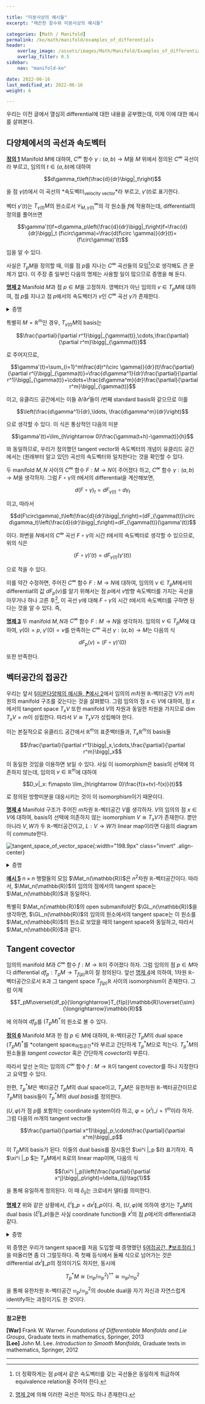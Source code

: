 ```yaml
---

title: "미분사상의 예시들"
excerpt: "매끈한 함수와 미분사상의 예시들"

categories: [Math / Manifold]
permalink: /ko/math/manifold/examples_of_differentials
header:
    overlay_image: /assets/images/Math/Manifold/Examples_of_differentials.png
    overlay_filter: 0.5
sidebar: 
    nav: "manifold-ko"

date: 2022-06-16
last_modified_at: 2022-06-16
weight: 6

---
```


우리는 이전 글에서 열심히 differential에 대한 내용을 공부했는데, 이제 이에 대한 예시를 살펴본다. 

## 다양체에서의 곡선과 속도벡터

<div class="definition" markdown="1">

<ins id="df1">**정의 1**</ins> Manifold $M$에 대하여, $C^\infty$ 함수 $\gamma:(a,b)\rightarrow M$을 $M$ 위에서 정의된 $C^\infty$ 곡선이라 부르고, 임의의 $t\in (a,b)$에 대하여

$$d\gamma_t\left(\frac{d}{dr}\bigg|_t\right)$$

을 점 $\gamma(t)$에서 이 곡선의 *속도벡터<sub>velocity vector</sub>*라 부르고, $\gamma'(t)$로 표기한다.

</div>

벡터 $\gamma'(t)$는 $T_{\gamma(t)}M$의 원소로서 $\mathcal{C}^\infty_{M,\gamma(t)}$의 각 원소들 $f$에 작용하는데, differential의 정의를 풀어쓰면

$$\gamma'(t)f=d\gamma_p\left(\frac{d}{dr}\bigg|_t\right)f=\frac{d}{dr}\bigg|_t (f\circ\gamma)=\frac{d(f\circ \gamma)}{dr}(t)=(f\circ\gamma)'(t)$$

임을 알 수 있다. 

사실은 $T_pM$을 정의할 때, 이를 점 $p$를 지나는 $C^\infty$ 곡선들의 모임[^1]으로 생각해도 큰 문제가 없다. 이 주장 중 일부인 다음의 명제는 사용할 일이 많으므로 증명을 해 둔다.

<div class="proposition" markdown="1">

<ins id="pp2">**명제 2**</ins> Manifold $M$과 점 $p\in M$을 고정하자. 영벡터가 아닌 임의의 $v\in T_pM$에 대하여, 점 $p$를 지나고 점 $p$에서의 속도벡터가 $v$인 $C^\infty$ 곡선 $\gamma$가 존재한다.

</div>
<details class="proof" markdown="1">
<summary>증명</summary>

점 $p$를 중심으로 하고, 다음의 식

$$v=d\varphi^{-1}_{\varphi(p)}\left(\frac{\partial}{\partial r^1}\bigg|_0\right)$$

을 만족하는 coordinate system $(U,\varphi)$를 찾으면 된다. 그럼 $v$는 $C^\infty$ 곡선 

$$\gamma: t\mapsto \varphi^{-1}(t, 0,\cdots, 0)$$

의 $t=0$에서의 속도벡터가 되기 때문이다. 참고로 위의 조건을 만족하는 coordinate system을 찾는 것은 아주 쉬운데, 임의의 coordinate system $(U,\psi)$를 하나 고른 후, $d\psi_p(v)$가 옮겨진 벡터를 포함하는 $\mathbb{R}^n$의 새로운 기저를 만든 후, 원래의 $\psi$와 이렇게 얻어진 change of basis를 합성하면 된다.

</details>

특별히 $M=\mathbb{R}^m$인 경우, $T_{\gamma(t)}M$의 basis는

$$\frac{\partial}{\partial r^1}\bigg|_{\gamma(t)},\cdots,\frac{\partial}{\partial r^m}\bigg|_{\gamma(t)}$$

로 주어지므로, 

$$\gamma'(t)=\sum_{i=1}^m\frac{d(r^i\circ \gamma)}{dr}(t)\frac{\partial}{\partial r^i}\bigg|_{\gamma(t)}=\frac{d\gamma^1}{dr}\frac{\partial}{\partial r^1}\bigg|_{\gamma(t)}+\cdots+\frac{d\gamma^m}{dr}\frac{\partial}{\partial r^m}\bigg|_{\gamma(t)}$$

이고, 유클리드 공간에서는 이들 $\partial/\partial r^i$들이 $i$번째 standard basis와 같으므로 이를

$$\left(\frac{d\gamma^1}{dr},\ldots, \frac{d\gamma^m}{dr}\right)$$

으로 생각할 수 있다. 이 식은 통상적인 다음의 미분

$$\gamma'(t)=\lim_{h\rightarrow 0}\frac{\gamma(t+h)-\gamma(t)}{h}$$

와 동일하므로, 우리가 정의했던 tangent vector와 속도벡터의 개념이 유클리드 공간에서는 (원래부터 알고 있던) 곡선의 속도벡터와 일치한다는 것을 확인할 수 있다.

두 manifold $M,N$ 사이의 $C^\infty$ 함수 $F:M\rightarrow N$이 주어졌다 하고, $C^\infty$ 함수 $\gamma:(a,b)\rightarrow M$을 생각하자. 그럼 $F\circ\gamma$의 $t$에서의 differential을 계산해보면,

$$d(F\circ\gamma)_t=dF_{\gamma(t)}\circ d\gamma_t$$

이고, 따라서

$$d(F\circ\gamma)_t\left(\frac{d}{dr}\bigg|_t\right)=(dF_{\gamma(t)}\circ d\gamma_t)\left(\frac{d}{dr}\bigg|_t\right)=dF_{\gamma(t)}(\gamma'(t))$$

이다. 좌변을 $N$에서의 $C^\infty$ 곡선 $F\circ\gamma$의 시간 $t$에서의 속도벡터로 생각할 수 있으므로, 위의 식은

$$(F\circ\gamma)'(t)=dF_{\gamma(t)}(\gamma'(t))$$

으로 적을 수 있다. 

이를 약간 수정하면, 주어진 $C^\infty$ 함수 $F:M\rightarrow N$에 대하여, 임의의 $v\in T_pM$에서의 differential의 값 $dF_p(v)$를 알기 위해서는 점 $p$에서 $v$방향 속도벡터를 가지는 곡선을 아무거나 하나 고른 후[^2], 이 곡선 $\gamma$에 대해 $F\circ\gamma$의 시간 $t$에서의 속도벡터를 구하면 된다는 것을 알 수 있다. 즉,

<div class="proposition" markdown="1">

<ins id="pp3">**명제 3**</ins> 두 manifold $M,N$과 $C^\infty$ 함수 $F:M\rightarrow N$을 생각하자. 임의의 $v\in T_pM$에 대하여, $\gamma(0)=p$, $\gamma'(0)=v$를 만족하는 $C^\infty$ 곡선 $\gamma:(a,b)\rightarrow M$는 다음의 식

$$dF_p(v)=(F\circ\gamma)'(0)$$

또한 만족한다.

</div>

## 벡터공간의 접공간

우리는 앞서 [§미분다양체의 예시들, ⁋예시 2](/ko/math/manifold/examples_of_manifolds#ex2)에서 임의의 $m$차원 $\mathbb{R}$-벡터공간 $V$가 $m$차원의 manifold 구조를 갖는다는 것을 살펴봤다. 그럼 임의의 점 $x\in V$에 대하여, 점 $x$에서의 tangent space $T_xV$ 또한 manifold $V$의 차원과 동일한 차원을 가지므로 $\dim T_xV=m$이 성립한다. 따라서 $V\cong T_xV$가 성립해야 한다. 

이는 본질적으로 유클리드 공간에서 $\mathbb{R}^m$의 표준벡터들과, $T_x\mathbb{R}^m$의 basis들

$$\frac{\partial}{\partial r^1}\bigg|_x,\cdots,\frac{\partial}{\partial r^m}\bigg|_x$$

이 동일한 것임을 이용하면 보일 수 있다. 사실 이 isomorphism은 basis의 선택에 의존하지 않는데, 임의의 $v\in\mathbb{R}^m$에 대하여

$$D_v|_x: f\mapsto \lim_{h\rightarrow 0}\frac{f(x+tv)-f(x)}{t}$$

로 정의된 방향미분을 대응시키는 것이 이 isomorphism이기 때문이다. 

<div class="proposition" markdown="1">

<ins id="pp4">**명제 4**</ins> Manifold 구조가 주어진 $m$차원 $\mathbb{R}$-벡터공간 $V$를 생각하자. $V$의 임의의 점 $x\in V$에 대하여, basis의 선택에 의존하지 않는 isomorphism $V\cong T_xV$가 존재한다. 뿐만 아니라 $V,W$가 두 $\mathbb{R}$-벡터공간이고, $L:V\rightarrow W$가 linear map이라면 다음의 diagram이 commute한다.

![tangent_space_of_vector_space](/assets/images/Math/Manifold/Examples_of_differentials-1.png){:width="198.9px" class="invert" .align-center}

</div>
<details class="proof" markdown="1">
<summary>증명</summary>

첫 번째 부분은 앞서 보인 방향미분의 식

$$(D_v|_x)f=\lim_{t\rightarrow 0}\frac{f(x+tv)-f(x)}{t}$$

을 사용하면 된다. 대응 $v\mapsto D\_v\|\_x$에 의하여, $v+w$는

$$\begin{aligned}(D_{v+w}|_x)f&=\lim_{t\rightarrow 0}\frac{f(x+t(v+w))-f(x)}{t}\\
&=\lim_{t\rightarrow 0}\left(\frac{f((x+tw)+tv)-f(x+tw)}{t}+\frac{f(x+tv)-f(x)}{t}\right)\\
&=(D_v|_x)f+(D_w|_x)f
\end{aligned}$$

로 옮겨지며, 비슷하게 $\alpha v$는

$$(D_{\alpha v}|_x)f=\lim_{t\rightarrow 0}\frac{f(x+t\alpha v)-f(x)}{t}=\alpha\lim_{t\rightarrow 0}\frac{f(x+t\alpha v)-f(x)}{\alpha t}=\alpha(D_v|_x)f$$

으로부터 얻어진다. 따라서 $v\mapsto D\_v\|\_x$는 linear이다. 

이 대응이 injective라는 것은 함수 $f$에 $x^1,\ldots, x^m$들을 대입해보면 되며, 두 벡터공간이 같은 차원을 가지므로 이 대응은 반드시 isomorphism이 되어야 한다. 이상에서 isomorphism $V\cong T_xV$를 얻었다. 

두 번째 부분을 보여야 한다. 임의의 $v\in V$는 $V\rightarrow W\rightarrow T_{L(x)}W$를 따르면

$$v\mapsto L(v)\mapsto D_{L(v)}|_{L(x)}$$

로 옮겨진다. 한편 $V\mapsto T_xV\mapsto T_{L(x)}W$를 따르면 우선 $V\mapsto T_xV$에 의하여

$$v\mapsto D_v|_x$$

를 얻고, 이후에는 $\gamma(t)=x+tv$를 이용해 [명제 3](#pp3)을 사용하면

$$dL_x(D_v|_x)=(L\circ \gamma)'(0)$$

을 얻는다. 그런데

$$(L\circ\gamma)(t)=L(x+tv)=L(x)+tL(v)$$

이므로, $(L\circ\gamma)'(0)$는 임의의 $f$에 대하여

$$(L\circ\gamma)'(0)f=\lim_{t\rightarrow 0}\frac{f(L(x)+tL(v))-f(L(x))}{t}=(D_{L(v)}|_{L(x)})f$$

를 만족한다. 따라서 주어진 diagram이 commute한다.

</details>

<div class="example" markdown="1">

<ins id="ex5">**예시 5**</ins> $n\times n$ 행렬들의 모임 $\Mat_n(\mathbb{R})$은 $n^2$차원 $\mathbb{R}$-벡터공간이다. 따라서, $\Mat_n(\mathbb{R})$의 임의의 점에서의 tangent space는 $\Mat_n(\mathbb{R})$과 동일하다. 

특별히 $\Mat_n(\mathbb{R})$의 open submanifold인 $\GL_n(\mathbb{R})$을 생각하면, $\GL_n(\mathbb{R})$의 임의의 원소에서의 tangent space는 이 원소를 $\Mat_n(\mathbb{R})$의 원소로 보았을 때의 tangent space와 동일하고, 따라서 $\Mat_n(\mathbb{R})$과 같다. 

</div>

## Tangent covector

임의의 manifold $M$과 $C^\infty$ 함수 $f:M\rightarrow\mathbb{R}$이 주어졌다 하자. 그럼 임의의 점 $p\in M$마다 differential $df_p:T_pM\rightarrow T_{f(p)}\mathbb{R}$이 잘 정의된다. 앞선 [명제 4](#pp4)에 의하여, 1차원 $\mathbb{R}$-벡터공간으로서 $\mathbb{R}$과 그 tangent space $T_{f(p)}\mathbb{R}$ 사이의 isomorphism이 존재한다. 그럼 이제

$$T_pM\overset{df_p}{\longrightarrow}T_{f(p)}\mathbb{R}\overset{\sim}{\longrightarrow}\mathbb{R}$$

에 의하여 $df_p$를 $(T_pM)^\ast$의 원소로 볼 수 있다.

<div class="definition" markdown="1">

<ins id="df6">**정의 6**</ins> Manifold $M$과 한 점 $p\in M$에 대하여, $\mathbb{R}$-벡터공간 $T_pM$의 dual space $(T_pM)^\ast$를 *cotangent space<sub>여접공간</sub>*라 부르고 간단하게 $T_p^\ast M$으로 적는다. $T_p^\ast M$의 원소들을 *tangent covector* 혹은 간단하게 *covector*라 부른다.

</div>

따라서 앞선 논의는 임의의 $C^\infty$ 함수 $f:M\rightarrow\mathbb{R}$이 tangent covector를 하나 지정한다고 요약할 수 있다.

한편, $T_p^\ast M$은 벡터공간 $T_pM$의 dual space이고, $T_pM$은 유한차원 $\mathbb{R}$-벡터공간이므로 $T_pM$의 basis들이 $T_p^\ast M$의 *dual basis*를 정의한다. 

$(U,\varphi)$가 점 $p$를 포함하는 coordinate system이라 하고, $\varphi=(x^i)\_{i=1}^m$이라 하자. 그럼 다음의 $m$개의 tangent vector들

$$\frac{\partial}{\partial x^1}\bigg|_p,\cdots\frac{\partial}{\partial x^m}\bigg|_p$$

이 $T_pM$의 basis가 된다. 이들의 dual basis를 잠시동안 $\xi^i \|\_p $라 표기하자. 즉 $\xi^i \|\_p $는 $T_pM$에서 $\mathbb{R}$로의 linear map이며, 다음의 식

$$(\xi^i |_p)\left(\frac{\partial}{\partial x^j}\bigg|_p\right)=\delta_{ij}\tag{1}$$

을 통해 유일하게 정의된다. 이 때 $\delta_{ij}$는 크로네커 델타를 의미한다. 

<div class="proposition" markdown="1">

<ins id="pp7">**명제 7**</ins> 위와 같은 상황에서, $\xi^i\|\_p=dx^i\|\_p$이다. 즉, $(U,\varphi)$에 의하여 생기는 $T_pM$의 dual basis $(\xi^i \|\_p)$들은 사실 coordinate function들 $x^i$의 점 $p$에서의 differential과 같다.

</div>
<details class="proof" markdown="1">
<summary>증명</summary>

$dx^i$들이 위의 식 (1)을 만족한다는 것을 보이면 충분하다. 정의에 의하여,

$$dx^i|_p\left(\frac{\partial}{\partial x^j}\bigg|_p\right)=\frac{\partial}{\partial x^j}\bigg|_p x^i=\delta_{ij}$$

가 성립한다. 

</details>

위 증명은 우리가 tangent space를 처음 도입할 때 증명했던 [§여접공간, ⁋보조정리 1](/ko/math/manifold/cotangent_space#lem1)을 떠올리면 좀 더 그럴듯하다. 즉 첫째 등식에서 둘째 식으로 넘어가는 것은 differential $dx^i\|\_p$의 정의이기도 하지만, 동시에 

$$T_p^\ast M\cong (\mathfrak{m}_p/\mathfrak{m}_p^2)^{\ast\ast}\cong\mathfrak{m}_p/\mathfrak{m}^2_p$$

을 통해 유한차원 $\mathbb{R}$-벡터공간 $\mathfrak{m}_p/\mathfrak{m}^2_p$의 double dual을 자기 자신과 자연스럽게 identify하는 과정이기도 한 것이다.


---

**참고문헌**

**[War]** Frank W. Warner. *Foundations of Differentiable Manifolds and Lie Groups*, Graduate texts in mathematics, Springer, 2013  
**[Lee]** John M. Lee. *Introduction to Smooth Manifolds*, Graduate texts in mathematics, Springer, 2012  

---

[^1]: 더 정확하게는 점 $p$에서 같은 속도벡터를 갖는 곡선들은 동일하게 취급하여 equivalence relation을 주어야 한다.
[^2]: [명제 2](#pp2)에 의해 이러한 곡선은 적어도 하나 존재한다.